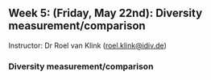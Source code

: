 ## Week 5: (Friday, May 22nd): Diversity measurement/comparison

Instructor: Dr Roel van Klink (roel.klink@idiv.de)

### Diversity measurement/comparison
